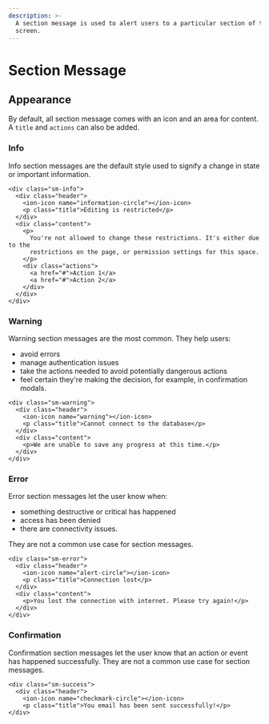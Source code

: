 ```yaml
---
description: >-
  A section message is used to alert users to a particular section of the
  screen.
---
```


# Section Message

## Appearance

By default, all section message comes with an icon and an area for content. A `title` and `actions` can also be added.

### Info

Info section messages are the default style used to signify a change in state or important information.

```markup
<div class="sm-info">
  <div class="header">
    <ion-icon name="information-circle"></ion-icon>
    <p class="title">Editing is restricted</p>
  </div>
  <div class="content">
    <p>
      You're not allowed to change these restrictions. It's either due to the
      restrictions on the page, or permission settings for this space.
    </p>
    <div class="actions">
      <a href="#">Action 1</a>
      <a href="#">Action 2</a>
    </div>
  </div>
</div>
```

### Warning 

Warning section messages are the most common. They help users: 

* avoid errors
* manage authentication issues 
* take the actions needed to avoid potentially dangerous actions
* feel certain they're making the decision, for example, in confirmation modals.

```markup
<div class="sm-warning">
  <div class="header">
    <ion-icon name="warning"></ion-icon>
    <p class="title">Cannot connect to the database</p>
  </div>
  <div class="content">
    <p>We are unable to save any progress at this time.</p>
  </div>
</div>
```

### Error

Error section messages let the user know when:

* something destructive or critical has happened
* access has been denied
* there are connectivity issues.

They are not a common use case for section messages.

```markup
<div class="sm-error">
  <div class="header">
    <ion-icon name="alert-circle"></ion-icon>
    <p class="title">Connection lost</p>
  </div>
  <div class="content">
    <p>You lost the connection with internet. Please try again!</p>
  </div>
</div>
```

### Confirmation

Confirmation section messages let the user know that an action or event has happened successfully. They are not a common use case for section messages.

```markup
<div class="sm-success">
  <div class="header">
    <ion-icon name="checkmark-circle"></ion-icon>
    <p class="title">You email has been sent successfully!</p>
</div>
```

